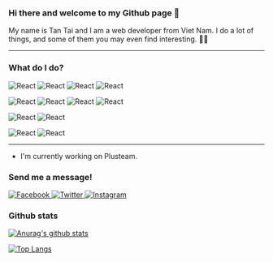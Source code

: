 ### Hi there and welcome to my Github page 👋

My name is Tan Tai and I am a web developer from Viet Nam. I do a lot of things, and some of them you may even find interesting. 🤞🤞

---

### What do I do?

<p>
<img alt="React" src="https://img.shields.io/badge/React-61DAFB?logo=react&logoColor=white&style=for-the-badge" />
<img alt="React" src="https://img.shields.io/badge/Go-00ADD8?logo=go&logoColor=white&style=for-the-badge" />
<img alt="React" src="https://img.shields.io/badge/C Sharp-239120?logo=c-sharp&logoColor=white&style=for-the-badge" />
<img alt="React" src="https://img.shields.io/badge/Java-007396?logo=java&logoColor=white&style=for-the-badge" />
  </p>
  <p>
<img alt="React" src="https://img.shields.io/badge/HTML5-E34F26?logo=html5&logoColor=white&style=for-the-badge" />
<img alt="React" src="https://img.shields.io/badge/CSS3-1572B6?logo=css3&logoColor=white&style=for-the-badge" />
<img alt="React" src="https://img.shields.io/badge/Tailwind CSS-38B2AC?logo=tailwind-css&logoColor=white&style=for-the-badge" />
<img alt="React" src="https://img.shields.io/badge/JavaScript-F7DF1E?logo=javascript&logoColor=white&style=for-the-badge" />
</p>
<p>
<img alt="React" src="https://img.shields.io/badge/PostgreSQL-336791?logo=postgresql&logoColor=white&style=for-the-badge" />
<img alt="React" src="https://img.shields.io/badge/Microsoft SQL Server-CC2927?logo=microsoft-sql-server&logoColor=white&style=for-the-badge" />
</p>
<p>
  <img alt="React" src="https://img.shields.io/badge/Postman-FF6C37?logo=postman&logoColor=white&style=for-the-badge" />
<img alt="React" src="https://img.shields.io/badge/Adobe Photoshop-31A8FF?logo=adobe-photoshop&logoColor=white&style=for-the-badge" />
</p>

---

- I'm currently working on Plusteam.

### Send me a message!

<p>
  <a href="https://www.facebook.com/tantai.it.95">
  <img
    alt="Facebook"
    src="https://img.shields.io/badge/Facebook-1877F2?logo=facebook&logoColor=white&style=for-the-badge"
  />
</a>
  <a href="https://twitter.com/Mark51030767">
  <img
    alt="Twitter"
    src="https://img.shields.io/badge/Twitter-1DA1F2?logo=twitter&logoColor=white&style=for-the-badge"
  />
</a>
<a href="https://www.instagram.com/9fiat/">
  <img
    alt="Instagram"
    src="https://img.shields.io/badge/Instagram-E4405F?logo=instagram&logoColor=white&style=for-the-badge"
  />
</a>
</p>

### Github stats

[![Anurag's github stats](https://github-readme-stats.vercel.app/api?username=tai9&show_icons=true&theme=tokyonight)](https://github.com/tai9/github-readme-stats)

[![Top Langs](https://github-readme-stats.vercel.app/api/top-langs/?username=tai9&layout=compact&theme=merko)](https://github.com/tai9/github-readme-stats)
